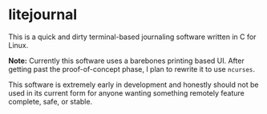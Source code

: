 # litejournal

This is a quick and dirty terminal-based journaling software written in C for Linux.

**Note:** Currently this software uses a barebones printing based UI. After getting past the proof-of-concept phase, I plan to rewrite it to use `ncurses`.

This software is extremely early in development and honestly should not be used in its current form for anyone wanting something remotely feature complete, safe, or stable.
